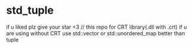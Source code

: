 # std_tuple
if u liked plz give your star <3
// this repo for CRT library(.dll with .crt) if u are using without CRT use std::vector or std::unordered_map better than tuple

